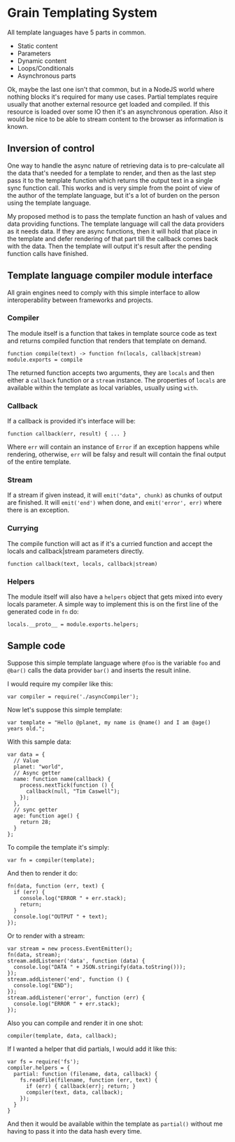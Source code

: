 # Grain Templating System

All template languages have 5 parts in common.

 - Static content
 - Parameters
 - Dynamic content
 - Loops/Conditionals
 - Asynchronous parts

Ok, maybe the last one isn't that common, but in a NodeJS world where nothing blocks it's required for many use cases.  Partial templates require usually that another external resource get loaded and compiled.  If this resource is loaded over some IO then it's an asynchronous operation.  Also it would be nice to be able to stream content to the browser as information is known.

## Inversion of control

One way to handle the async nature of retrieving data is to pre-calculate all the data that's needed for a template to render, and then as the last step pass it to the template function which returns the output text in a single sync function call.  This works and is very simple from the point of view of the author of the template language, but it's a lot of burden on the person using the template language.

My proposed method is to pass the template function an hash of values and data providing functions.  The template language will call the data providers as it needs data.  If they are async functions, then it will hold that place in the template and defer rendering of that part till the callback comes back with the data.  Then the template will output it's result after the pending function calls have finished.

## Template language compiler module interface

All grain engines need to comply with this simple interface to allow interoperability between frameworks and projects.

### Compiler

The module itself is a function that takes in template source code as text and returns compiled function that renders that template on demand.

    function compile(text) -> function fn(locals, callback|stream)
    module.exports = compile

The returned function accepts two arguments, they are `locals` and then either a `callback` function or a `stream` instance.  The properties of `locals` are available within the template as local variables, usually using `with`.

### Callback

If a callback is provided it's interface will be:

    function callback(err, result) { ... }

Where `err` will contain an instance of `Error` if an exception happens while rendering, otherwise, `err` will be falsy and result will contain the final output of the entire template.

### Stream

If a stream if given instead, it will `emit("data", chunk)` as chunks of output are finished.  It will `emit('end')` when done, and `emit('error', err)` where there is an exception.

### Currying

The compile function will act as if it's a curried function and accept the locals and callback|stream parameters directly.

    function callback(text, locals, callback|stream)

### Helpers

The module itself will also have a `helpers` object that gets mixed into every locals parameter.  A simple way to implement this is on the first line of the generated code in `fn` do:

    locals.__proto__ = module.exports.helpers;

## Sample code

Suppose this simple template language where `@foo` is the variable `foo` and `@bar()` calls the data provider `bar()` and inserts the result inline.

I would require my compiler like this:

    var compiler = require('./asyncCompiler');

Now let's suppose this simple template:

    var template = "Hello @planet, my name is @name() and I am @age() years old.";

With this sample data:

    var data = {
      // Value
      planet: "world",
      // Async getter
      name: function name(callback) {
        process.nextTick(function () {
          callback(null, "Tim Caswell");
        });
      },
      // sync getter
      age: function age() {
        return 28;
      }
    };

To compile the template it's simply:

    var fn = compiler(template);

And then to render it do:

    fn(data, function (err, text) {
      if (err) {
        console.log("ERROR " + err.stack);
        return;
      }
      console.log("OUTPUT " + text);
    });

Or to render with a stream:

    var stream = new process.EventEmitter();
    fn(data, stream);
    stream.addListener('data', function (data) {
      console.log("DATA " + JSON.stringify(data.toString()));
    });
    stream.addListener('end', function () {
      console.log("END");
    });
    stream.addListener('error', function (err) {
      console.log("ERROR " + err.stack);
    });

Also you can compile and render it in one shot:
  
    compiler(template, data, callback);

If I wanted a helper that did partials, I would add it like this:

    var fs = require('fs');
    compiler.helpers = {
      partial: function (filename, data, callback) {
        fs.readFile(filename, function (err, text) {
          if (err) { callback(err); return; }
          compiler(text, data, callback);
        });
      }
    }

And then it would be available within the template as `partial()` without me having to pass it into the data hash every time.
